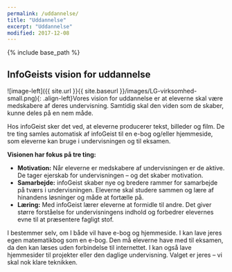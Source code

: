 ```yaml
---
permalink: /uddannelse/
title: "Uddannelse"
excerpt: "Uddannelse"
modified: 2017-12-08
---
```


{% include base_path %}

## InfoGeists vision for uddannelse

![image-left]({{ site.url }}{{ site.baseurl }}/images/LG-virksomhed-small.png){: .align-left}Vores vision for uddannelse er at eleverne skal være medskabere af deres undervisning. Samtidig skal den viden som de skaber, kunne deles på en nem måde.

Hos infoGeist sker det ved, at eleverne producerer tekst, billeder og film. De tre ting samles automatisk af infoGeist til en e-bog og/eller hjemmeside, som eleverne kan bruge i undervisningen og til eksamen.

**Visionen har fokus på tre ting:**

- **Motivation:** Når eleverne er medskabere af undervisningen er de aktive. De tager ejerskab for undervisningen – og det skaber motivation.
- **Samarbejde:** infoGeist skaber nye og bredere rammer for samarbejde på tværs i undervisningen. Eleverne skal studere sammen og lære af hinandens løsninger og måde at fortælle på.
- **Læring:** Med infoGeist lærer eleverne at formidle til andre. Det giver større forståelse for undervisningens indhold og forbedrer elevernes evne til at præsentere fagligt stof.

I bestemmer selv, om I både vil have e-bog og hjemmeside. I kan lave jeres egen matematikbog som en e-bog. Den må eleverne have med til eksamen, da den kan læses uden forbindelse til internettet. I kan også lave hjemmesider til projekter eller den daglige undervisning. Valget er jeres – vi skal nok klare teknikken.
